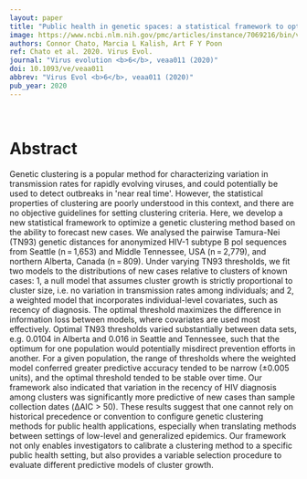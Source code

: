 ```yaml
---
layout: paper
title: "Public health in genetic spaces: a statistical framework to optimize cluster-based outbreak detection."
image: https://www.ncbi.nlm.nih.gov/pmc/articles/instance/7069216/bin/veaa011f5.jpg
authors: Connor Chato, Marcia L Kalish, Art F Y Poon
ref: Chato et al. 2020. Virus Evol.
journal: "Virus evolution <b>6</b>, veaa011 (2020)"
doi: 10.1093/ve/veaa011
abbrev: "Virus Evol <b>6</b>, veaa011 (2020)"
pub_year: 2020
---
```


<br />
<div data-badge-popover="right" data-badge-type="donut" data-pmid="32190349" data-hide-no-mentions="true" class="altmetric-embed"></div>

# Abstract

Genetic clustering is a popular method for characterizing variation in transmission rates for rapidly evolving viruses, and could potentially be used to detect outbreaks in 'near real time'. However, the statistical properties of clustering are poorly understood in this context, and there are no objective guidelines for setting clustering criteria. Here, we develop a new statistical framework to optimize a genetic clustering method based on the ability to forecast new cases. We analysed the pairwise Tamura-Nei (TN93) genetic distances for anonymized HIV-1 subtype B pol sequences from Seattle (n = 1,653) and Middle Tennessee, USA (n = 2,779), and northern Alberta, Canada (n = 809). Under varying TN93 thresholds, we fit two models to the distributions of new cases relative to clusters of known cases: 1, a null model that assumes cluster growth is strictly proportional to cluster size, i.e. no variation in transmission rates among individuals; and 2, a weighted model that incorporates individual-level covariates, such as recency of diagnosis. The optimal threshold maximizes the difference in information loss between models, where covariates are used most effectively. Optimal TN93 thresholds varied substantially between data sets, e.g. 0.0104 in Alberta and 0.016 in Seattle and Tennessee, such that the optimum for one population would potentially misdirect prevention efforts in another. For a given population, the range of thresholds where the weighted model conferred greater predictive accuracy tended to be narrow (±0.005 units), and the optimal threshold tended to be stable over time. Our framework also indicated that variation in the recency of HIV diagnosis among clusters was significantly more predictive of new cases than sample collection dates (ΔAIC > 50). These results suggest that one cannot rely on historical precedence or convention to configure genetic clustering methods for public health applications, especially when translating methods between settings of low-level and generalized epidemics. Our framework not only enables investigators to calibrate a clustering method to a specific public health setting, but also provides a variable selection procedure to evaluate different predictive models of cluster growth.

